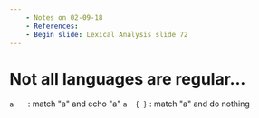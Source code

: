 ```yaml
---
    - Notes on 02-09-18
    - References:
    - Begin slide: Lexical Analysis slide 72
---
```

# Not all languages are regular...

`a   ` : match "a" and echo "a"
`a  { }` : match "a" and do nothing
